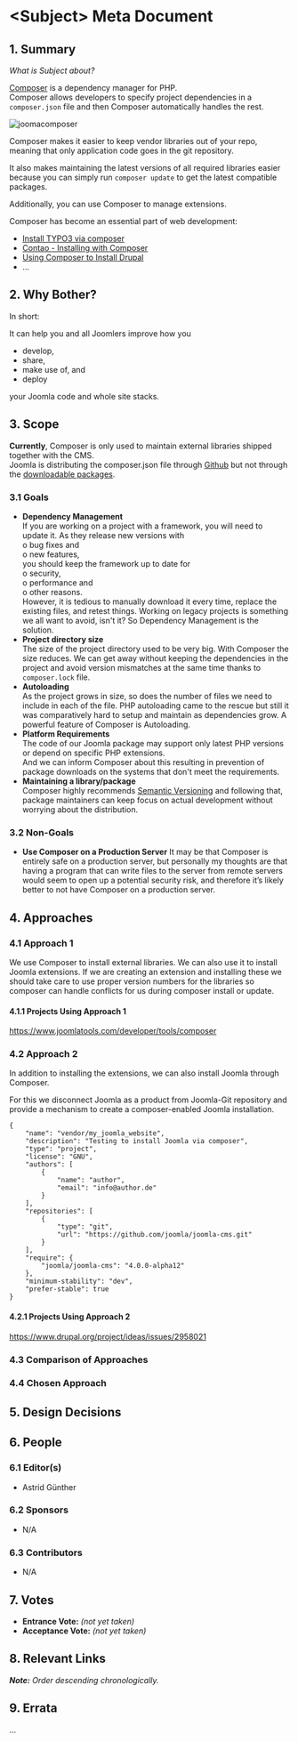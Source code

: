 # \<Subject> Meta Document

## 1. Summary

_What is Subject about?_

[Composer](https://getcomposer.org/) is a dependency manager for PHP.  
Composer allows developers to specify project dependencies in a 
`composer.json` file and then Composer automatically handles the rest.  

![joomacomposer](https://user-images.githubusercontent.com/9974686/73594821-2de60a80-4512-11ea-8e97-91e28b66ba12.png)

Composer makes it easier to keep vendor libraries out of your repo, 
meaning that only application code goes in the git repository.  

It also makes maintaining the latest versions of all required libraries 
easier because you can simply run `composer update` to get the latest 
compatible packages.  

Additionally, you can use Composer to manage extensions.  

Composer has become an essential part of web development:
- [Install TYPO3 via composer](https://docs.typo3.org/m/typo3/guide-installation/master/en-us/QuickInstall/Composer/Index.html)  
- [Contao - Installing with Composer](https://docs.contao.org/books/manual/current/en/01-installation/installing-contao.html#installing-with-composer)
- [Using Composer to Install Drupal](https://www.drupal.org/docs/develop/using-composer/using-composer-to-install-drupal-and-manage-dependencies)
- ...


## 2. Why Bother?

In short:  

It can help you and all Joomlers improve how you  

- develop, 
- share, 
- make use of, 
and 
- deploy  

your Joomla code and whole site stacks.  

## 3. Scope

**Currently**, Composer is only used to maintain external libraries shipped together with the CMS.  
Joomla is distributing the composer.json file 
through [Github](https://github.com/joomla/joomla-cms) but not through 
the [downloadable packages](https://downloads.joomla.org/). 

### 3.1 Goals

- **Dependency Management**  
If you are working on a project with a framework, you will need 
to update it. As they release new versions with  
o bug fixes and  
o new features,  
you should keep the framework up to date for  
o security,  
o performance and  
o other reasons.  
However, it is tedious to manually download it every time, 
replace the existing files, and retest things. 
Working on legacy projects is something we all want to avoid, isn't it? 
So Dependency Management is the solution.
- **Project directory size**  
The size of the project directory used to be very big. With Composer the 
size reduces. We can get away without keeping the dependencies in 
the project and avoid version mismatches at the same time 
thanks to `composer.lock` file.
- **Autoloading**  
As the project grows in size, so does the number of files we need to include 
in each of the file. PHP autoloading came to the rescue but still it 
was comparatively hard to setup and maintain as dependencies grow. 
A powerful feature of Composer is Autoloading.
- **Platform Requirements**  
The code of our  Joomla package may support only latest PHP versions 
or depend on specific PHP extensions.    
And we can inform Composer about this resulting in prevention 
of package downloads on the systems that don't meet the requirements.
- **Maintaining a library/package**  
Composer highly recommends [Semantic Versioning](https://semver.org/spec/v2.0.0.html) and following that, 
package maintainers can keep focus on actual development without 
worrying about the distribution.

### 3.2 Non-Goals

- **Use Composer on a Production Server** 
 It may be that Composer is entirely safe on a production server, 
but personally my thoughts are that having a program that can write files to 
the server from remote servers would seem to open up a potential security risk, 
and therefore it’s likely better to not have Composer on a production server.

## 4. Approaches

### 4.1 Approach 1

We use Composer to install external libraries. 
We can also use it to install Joomla extensions. 
If we are creating an extension and installing these 
we should take care to use proper version numbers for the libraries so composer 
can handle conflicts for us during composer install or update.


#### 4.1.1 Projects Using Approach 1

https://www.joomlatools.com/developer/tools/composer

### 4.2 Approach 2

In addition to installing the extensions, we can also install Joomla through Composer.

For this we disconnect Joomla as a product from Joomla-Git repository and provide a 
mechanism to create a composer-enabled Joomla installation.

```
{
	"name": "vendor/my_joomla_website",
	"description": "Testing to install Joomla via composer",
	"type": "project",
	"license": "GNU",
	"authors": [
		{
			"name": "author",
			"email": "info@author.de"
		}
	],
	"repositories": [
		{
			"type": "git",
			"url": "https://github.com/joomla/joomla-cms.git"
		}
	],
	"require": {
		"joomla/joomla-cms": "4.0.0-alpha12"
	},
	"minimum-stability": "dev",
	"prefer-stable": true
}
```
#### 4.2.1 Projects Using Approach 2

https://www.drupal.org/project/ideas/issues/2958021

### 4.3 Comparison of Approaches

### 4.4 Chosen Approach

## 5. Design Decisions

## 6. People

### 6.1 Editor(s)

* Astrid Günther

### 6.2 Sponsors

* N/A

### 6.3 Contributors

* N/A

## 7. Votes

* **Entrance Vote:** _(not yet taken)_
* **Acceptance Vote:** _(not yet taken)_

## 8. Relevant Links

_**Note:** Order descending chronologically._

## 9. Errata

...
